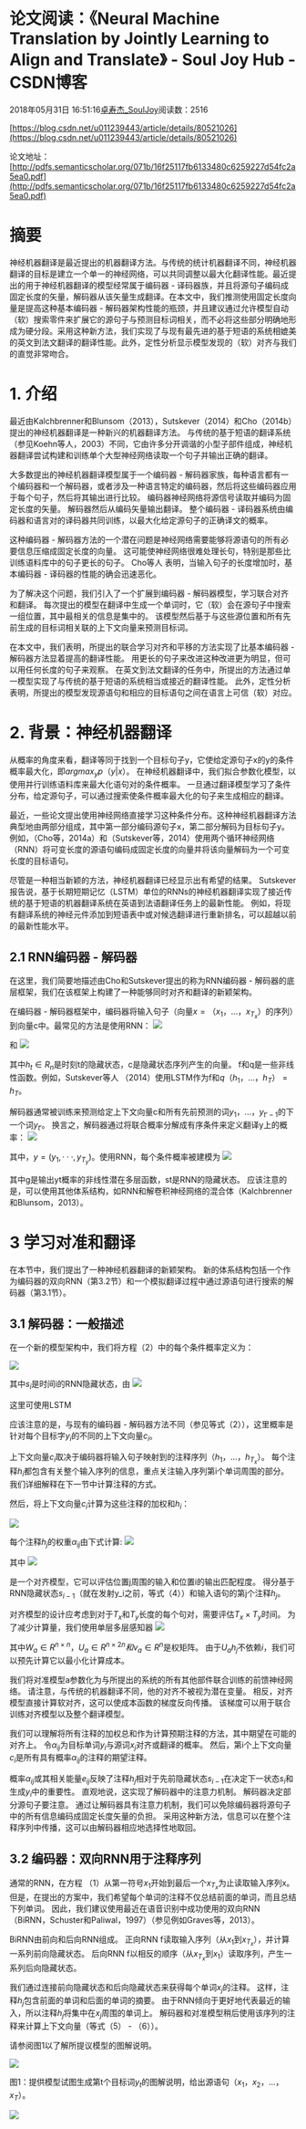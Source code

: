 # 论文阅读：《Neural Machine Translation by Jointly Learning to Align and Translate》 - Soul Joy Hub - CSDN博客

2018年05月31日 16:51:16[卓寿杰_SoulJoy](https://me.csdn.net/u011239443)阅读数：2516


[https://blog.csdn.net/u011239443/article/details/80521026](https://blog.csdn.net/u011239443/article/details/80521026)

论文地址：[http://pdfs.semanticscholar.org/071b/16f25117fb6133480c6259227d54fc2a5ea0.pdf](http://pdfs.semanticscholar.org/071b/16f25117fb6133480c6259227d54fc2a5ea0.pdf)

# 摘要

神经机器翻译是最近提出的机器翻译方法。与传统的统计机器翻译不同，神经机器翻译的目标是建立一个单一的神经网络，可以共同调整以最大化翻译性能。最近提出的用于神经机器翻译的模型经常属于编码器 - 译码器族，并且将源句子编码成固定长度的矢量，解码器从该矢量生成翻译。在本文中，我们推测使用固定长度向量是提高这种基本编码器 - 解码器架构性能的瓶颈，并且建议通过允许模型自动（软）搜索零件来扩展它的源句子与预测目标词相关，而不必将这些部分明确地形成为硬分段。采用这种新方法，我们实现了与现有最​​先进的基于短语的系统相媲美的英文到法文翻译的翻译性能。此外，定性分析显示模型发现的（软）对齐与我们的直觉非常吻合。

# 1. 介绍

最近由Kalchbrenner和Blunsom（2013），Sutskever（2014）和Cho（2014b）提出的神经机器翻译是一种新兴的机器翻译方法。 与传统的基于短语的翻译系统（参见Koehn等人，2003）不同，它由许多分开调谐的小型子部件组成，神经机器翻译尝试构建和训练单个大型神经网络读取一个句子并输出正确的翻译。

大多数提出的神经机器翻译模型属于一个编码器 - 解码器家族，每种语言都有一个编码器和一个解码器，或者涉及一种语言特定的编码器，然后将这些编码器应用于每个句子，然后将其输出进行比较。 编码器神经网络将源信号读取并编码为固定长度的矢量。 解码器然后从编码矢量输出翻译。 整个编码器 - 译码器系统由编码器和语言对的译码器共同训练，以最大化给定源句子的正确译文的概率。

这种编码器 - 解码器方法的一个潜在问题是神经网络需要能够将源语句的所有必要信息压缩成固定长度的向量。 这可能使神经网络很难处理长句，特别是那些比训练语料库中的句子更长的句子。 Cho等人 表明，当输入句子的长度增加时，基本编码器 - 译码器的性能的确会迅速恶化。

为了解决这个问题，我们引入了一个扩展到编码器 - 解码器模型，学习联合对齐和翻译。 每次提出的模型在翻译中生成一个单词时，它（软）会在源句子中搜索一组位置，其中最相关的信息是集中的。 该模型然后基于与这些源位置和所有先前生成的目标词相关联的上下文向量来预测目标词。

在本文中，我们表明，所提出的联合学习对齐和平移的方法实现了比基本编码器 - 解码器方法显着提高的翻译性能。 用更长的句子来改进这种改进更为明显，但可以用任何长度的句子来观察。 在英文到法文翻译的任务中，所提出的方法通过单一模型实现了与传统的基于短语的系统相当或接近的翻译性能。 此外，定性分析表明，所提出的模型发现源语句和相应的目标语句之间在语言上可信（软）对应。

# 2. 背景：神经机器翻译

从概率的角度来看，翻译等同于找到一个目标句子y，它使给定源句子x的y的条件概率最大化，即$arg max_y p（y | x）$。 在神经机器翻译中，我们拟合参数化模型，以使用并行训练语料库来最大化语句对的条件概率。 一旦通过翻译模型学习了条件分布，给定源句子，可以通过搜索使条件概率最大化的句子来生成相应的翻译。

最近，一些论文提出使用神经网络直接学习这种条件分布。这种神经机器翻译方法典型地由两部分组成，其中第一部分编码源句子x，第二部分解码为目标句子y。 例如，（Cho等，2014a）和（Sutskever等，2014）使用两个循环神经网络（RNN）将可变长度的源语句编码成固定长度的向量并将该向量解码为一个可变长度的目标语句。

尽管是一种相当新颖的方法，神经机器翻译已经显示出有希望的结果。 Sutskever报告说，基于长期短期记忆（LSTM）单位的RNNs的神经机器翻译实现了接近传统的基于短语的机器翻译系统在英语到法语翻译任务上的最新性能。 例如，将现有翻译系统的神经元件添加到短语表中或对候选翻译进行重新排名，可以超越以前的最新性能水平。

## 2.1 RNN编码器 - 解码器

在这里，我们简要地描述由Cho和Sutskever提出的称为RNN编码器 - 解码器的底层框架，我们在该框架上构建了一种能够同时对齐和翻译的新颖架构。

在编码器 - 解码器框架中，编码器将输入句子（向量$x =（x_1，...，x_{T_x}）$的序列）到向量c中。最常见的方法是使用RNN： 
![](https://upload-images.jianshu.io/upload_images/1621805-8dd3a9298f279ca5.png?imageMogr2/auto-orient/strip%7CimageView2/2/w/1240)

和 
![](https://upload-images.jianshu.io/upload_images/1621805-c9dbd6e43e4559b7.png?imageMogr2/auto-orient/strip%7CimageView2/2/w/1240)

其中$h_t∈R_n$是时刻t的隐藏状态，c是隐藏状态序列产生的向量。 f和q是一些非线性函数。例如，Sutskever等人 （2014）使用LSTM作为f和$q（{h_1，...，h_T}）= h_T$。

解码器通常被训练来预测给定上下文向量c和所有先前预测的词${y_1，...，y_{t'-1}}$的下一个词$y_{t'}$。 换言之，解码器通过将联合概率分解成有序条件来定义翻译y上的概率： 
![](https://upload-images.jianshu.io/upload_images/1621805-b17cdab22940c0c4.png?imageMogr2/auto-orient/strip%7CimageView2/2/w/1240)

其中，$y = (y_1, · · · ,y_{T_y})$。使用RNN，每个条件概率被建模为 
![](https://upload-images.jianshu.io/upload_images/1621805-8fbf455666e309a2.png?imageMogr2/auto-orient/strip%7CimageView2/2/w/1240)

其中g是输出yt概率的非线性潜在多层函数，st是RNN的隐藏状态。 应该注意的是，可以使用其他体系结构，如RNN和解卷积神经网络的混合体（Kalchbrenner和Blunsom，2013）。

# 3 学习对准和翻译

在本节中，我们提出了一种神经机器翻译的新颖架构。 新的体系结构包括一个作为编码器的双向RNN（第3.2节）和一个模拟翻译过程中通过源语句进行搜索的解码器（第3.1节）。

## 3.1 解码器：一般描述

在一个新的模型架构中，我们将方程（2）中的每个条件概率定义为：

![](https://upload-images.jianshu.io/upload_images/1621805-846bc016ed28a290.png?imageMogr2/auto-orient/strip%7CimageView2/2/w/1240)

其中$s_i$是时间i的RNN隐藏状态，由 
![](https://upload-images.jianshu.io/upload_images/1621805-d3d4de265000cd2a.png?imageMogr2/auto-orient/strip%7CimageView2/2/w/1240)

> 
这里可使用LSTM 

应该注意的是，与现有的编码器 - 解码器方法不同（参见等式（2）），这里概率是针对每个目标字$y_i$的不同的上下文向量$c_i$。

上下文向量$c_i$取决于编码器将输入句子映射到的注释序列$（h_1，...，h_{T_x}）$。 每个注释$h_i$都包含有关整个输入序列的信息，重点关注输入序列第i个单词周围的部分。 我们详细解释在下一节中计算注释的方式。

然后，将上下文向量$c_i$计算为这些注释的加权和$h_i$：

![](https://upload-images.jianshu.io/upload_images/1621805-e47bac053acbb17a.png?imageMogr2/auto-orient/strip%7CimageView2/2/w/1240)

每个注释$h_j$的权重$α_{ij}$由下式计算: 
![](https://upload-images.jianshu.io/upload_images/1621805-d5eb58e647c3553d.png?imageMogr2/auto-orient/strip%7CimageView2/2/w/1240)

其中 
![](https://upload-images.jianshu.io/upload_images/1621805-84004781876fb570.png?imageMogr2/auto-orient/strip%7CimageView2/2/w/1240)

是一个对齐模型，它可以评估位置j周围的输入和位置i的输出匹配程度。 得分基于RNN隐藏状态$s_{i-1}$（就在发射y_i之前，等式（4））和输入语句的第j个注释$h_j$。

> 
对齐模型的设计应考虑到对于$T_x$和$T_y$长度的每个句对，需要评估$T_x×T_y$时间。 为了减少计算量，我们使用单层多层感知器 
![](https://upload-images.jianshu.io/upload_images/1621805-2f8a8b04850ab7e0.png?imageMogr2/auto-orient/strip%7CimageView2/2/w/1240)

  其中$W_a∈R^{n×n}，U_a∈R^{n×2n}和v_a∈R^n$是权矩阵。 由于$U_ah_j$不依赖$i$，我们可以预先计算它以最小化计算成本。

我们将对准模型a参数化为与所提出的系统的所有其他部件联合训练的前馈神经网络。 请注意，与传统的机器翻译不同，他的对齐不被视为潜在变量。 相反，对齐模型直接计算软对齐，这可以使成本函数的梯度反向传播。 该梯度可以用于联合训练对齐模型以及整个翻译模型。

我们可以理解将所有注释的加权总和作为计算预期注释的方法，其中期望在可能的对齐上。 令$α_{ij}$为目标单词$y_i$与源词$x_j$对齐或翻译的概率。 然后，第i个上下文向量$c_i$是所有具有概率$α_{ij}$的注释的期望注释。

概率$α_{ij}$或其相关能量$e_{ij}$反映了注释$h_j$相对于先前隐藏状态$s_{i-1}$在决定下一状态$s_i$和生成$y_i$中的重要性。 直观地说，这实现了解码器中的注意力机制。 解码器决定部分源句子要注意。 通过让解码器具有注意力机制，我们可以免除编码器将源句子中的所有信息编码成固定长度矢量的负担。 采用这种新方法，信息可以在整个注释序列中传播，这可以由解码器相应地选择性地取回。

## 3.2 编码器：双向RNN用于注释序列

通常的RNN，在方程 （1）从第一符号$x_1$开始到最后一个$x_{T_x}$为止读取输入序列x。 但是，在提出的方案中，我们希望每个单词的注释不仅总结前面的单词，而且总结下列单词。 因此，我们建议使用最近在语音识别中成功使用的双向RNN（BiRNN，Schuster和Paliwal，1997）（参见例如Graves等，2013）。

BiRNN由前向和后向RNN组成。 正向RNN f读取输入序列（从$x_1$到$x_{T_x}$），并计算一系列前向隐藏状态。 后向RNN f以相反的顺序（从$x_{T_x}$到$x_1$）读取序列，产生一系列后向隐藏状态。

我们通过连接前向隐藏状态和后向隐藏状态来获得每个单词$x_j$的注释。 这样，注释$h_j$包含前面的单词和后面的单词的摘要。 由于RNN倾向于更好地代表最近的输入，所以注释$h_j$将集中在$x_j$周围的单词上。 解码器和对准模型稍后使用该序列的注释来计算上下文向量（等式（5） - （6））。

请参阅图1以了解所提议模型的图解说明。

![](https://upload-images.jianshu.io/upload_images/1621805-95c2156661980e90.png?imageMogr2/auto-orient/strip%7CimageView2/2/w/1240)

> 
图1：提供模型试图生成第t个目标词$y_t$的图解说明，给出源语句$（x_1，x_2，...，x_T）$。

![](http://upload-images.jianshu.io/upload_images/1621805-e7dd694099f756b7?imageMogr2/auto-orient/strip%7CimageView2/2/w/1240)

